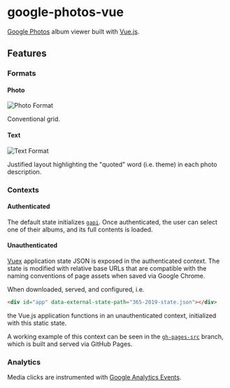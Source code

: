 # google-photos-vue

[Google Photos](https://www.google.com/photos/about/) album viewer built with [Vue.js](https://vuejs.org/).

## Features

### Formats

#### Photo

![Photo Format](https://i.imgur.com/tEYvtKb.png)

Conventional grid.

#### Text

![Text Format](https://i.imgur.com/dTq6KLU.png)

Justified layout highlighting the "quoted" word (i.e. theme) in each photo description.

### Contexts

#### Authenticated

The default state initializes [`gapi`](https://github.com/google/google-api-javascript-client). Once authenticated, the
user can select one of their albums, and its full contents is loaded.

#### Unauthenticated

[Vuex](https://vuex.vuejs.org/) application state JSON is exposed in the authenticated context. The state is modified
with relative base URLs that are compatible with the naming conventions of page assets when saved via Google Chrome.

When downloaded, served, and configured, i.e.

```html
<div id="app" data-external-state-path="365-2019-state.json"></div>
```

the Vue.js application functions in an unauthenticated context, initialized with this static state.

A working example of this context can be seen in the
[`gh-pages-src`](https://github.com/namoscato/google-photos-vue/compare/gh-pages-src) branch, which is built and served
via GitHub Pages.

### Analytics

Media clicks are instrumented with [Google Analytics Events](https://support.google.com/analytics/answer/1033068).
